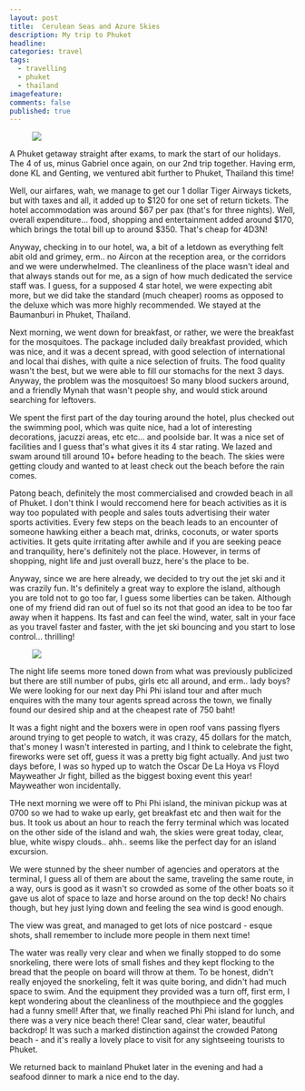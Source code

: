 ```yaml
---
layout: post
title:  Cerulean Seas and Azure Skies
description: My trip to Phuket
headline:  
categories: travel
tags:
  - travelling
  - phuket
  - thailand
imagefeature: 
comments: false
published: true
---
```


<figure>
<a href="http://2.bp.blogspot.com/_m5e8Pqc8k3c/RkJ6lQ38j0I/AAAAAAAABFM/Xpv6fuDupe8/s2048/main1.jpg"><img src="http://2.bp.blogspot.com/_m5e8Pqc8k3c/RkJ6lQ38j0I/AAAAAAAABFM/Xpv6fuDupe8/s800/main1.jpg"></a>
</figure>

A Phuket getaway straight after exams, to mark the start of our holidays. The 4 of us, minus Gabriel once again, on our 2nd trip together. Having erm, done KL and Genting, we ventured abit further to Phuket, Thailand this time!

Well, our airfares, wah, we manage to get our 1 dollar Tiger Airways tickets, but with taxes and all, it added up to $120 for one set of return tickets. The hotel accommodation was around $67 per pax (that's for three nights). Well, overall expenditure... food, shopping and entertainment added around $170, which brings the total bill up to around $350. That's cheap for 4D3N!

Anyway, checking in to our hotel, wa, a bit of a letdown as everything felt abit old and grimey, erm.. no Aircon at the reception area, or the corridors and we were underwhelmed. The cleanliness of the place wasn't ideal and that always stands out for me, as a sign of how much dedicated the service staff was. I guess, for a supposed 4 star hotel, we were expecting abit more, but we did take the standard (much cheaper) rooms as opposed to the deluxe which was more highly recommended. We stayed at the Baumanburi in Phuket, Thailand.

Next morning, we went down for breakfast, or rather, we were the breakfast for the mosquitoes. The package included daily breakfast provided, which was nice, and it was a decent spread, with good selection of international and local thai dishes, with quite a nice selection of fruits. The food quality wasn't the best, but we were able to fill our stomachs for the next 3 days. Anyway, the problem was the mosquitoes! So many blood suckers around, and a friendly Mynah that wasn't people shy, and would stick around searching for leftovers.

We spent the first part of the day touring around the hotel, plus checked out the swimming pool, which was quite nice, had a lot of interesting decorations, jacuzzi areas, etc etc... and poolside bar. It was a nice set of facilities and I guess that's what gives it its 4 star rating. We lazed and swam around till around 10+ before heading to the beach. The skies were getting cloudy and wanted to at least check out the beach before the rain comes.

Patong beach, definitely the most commercialised and crowded beach in all of Phuket. I don't think I would reccomend here for beach activities as it is way too populated with people and sales touts advertising their water sports activities. Every few steps on the beach leads to an encounter of someone hawking either a beach mat, drinks, coconuts, or water sports activities. It gets quite irritating after awhile and if you are seeking peace and tranquility, here's definitely not the place. However, in terms of shopping, night life and just overall buzz, here's the place to be.

Anyway, since we are here already, we decided to try out the jet ski and it was crazily fun. It's definitely a great way to explore the island, although you are told not to go too far, I guess some liberties can be taken. Although one of my friend did ran out of fuel so its not that good an idea to be too far away when it happens. Its fast and can feel the wind, water, salt in your face as you travel faster and faster, with the jet ski bouncing and you start to lose control... thrilling!

<figure>
<a href="http://2.bp.blogspot.com/_m5e8Pqc8k3c/RkMelA38j2I/AAAAAAAABFc/guk3eT-DyCQ/s1600/DSCN0260.JPG"><img src="http://2.bp.blogspot.com/_m5e8Pqc8k3c/RkMelA38j2I/AAAAAAAABFc/guk3eT-DyCQ/s800/DSCN0260.JPG"></a>
</figure>

The night life seems more toned down from what was previously publicized but there are still number of pubs, girls etc all around, and erm.. lady boys? We were looking for our next day Phi Phi island tour and after much enquires with the many tour agents spread across the town, we finally found our desired ship and at the cheapest rate of 750 baht!

It was a fight night and the boxers were in open roof vans passing flyers around trying to get people to watch, it was crazy, 45 dollars for the match, that's money I wasn't interested in parting, and I think to celebrate the fight, fireworks were set off, guess it was a pretty big fight actually. And just two days before, I was so hyped up to watch the Oscar De La Hoya vs Floyd Mayweather Jr fight, billed as the biggest boxing event this year! Mayweather won incidentally.

THe next morning we were off to Phi Phi island, the minivan pickup was at 0700 so we had to wake up early, get breakfast etc and then wait for the bus. It took us about an hour to reach the ferry terminal which was located on the other side of the island and wah, the skies were great today, clear, blue, white wispy clouds.. ahh.. seems like the perfect day for an island excursion.

We were stunned by the sheer number of agencies and operators at the terminal, I guess all of them are about the same, traveling the same route, in a way, ours is good as it wasn't so crowded as some of the other boats so it gave us alot of space to laze and horse around on the top deck! No chairs though, but hey just lying down and feeling the sea wind is good enough.

The view was great, and managed to get lots of nice postcard - esque shots, shall remember to include more people in them next time!

The water was really very clear and when we finally stopped to do some snorkeling, there were lots of small fishes and they kept flocking to the bread that the people on board will throw at them. To be honest, didn't really enjoyed the snorkeling, felt it was quite boring, and didn't had much space to swim. And the equipment they provided was a turn off, first erm, I kept wondering about the cleanliness of the mouthpiece and the goggles had a funny smell! After that, we finally reached Phi Phi island for lunch, and there was a very nice beach there! Clear sand, clear water, beautiful backdrop! It was such a marked distinction against the crowded Patong beach - and it's really a lovely place to visit for any sightseeing tourists to Phuket.

We returned back to mainland Phuket later in the evening and had a seafood dinner to mark a nice end to the day.
